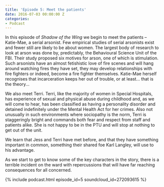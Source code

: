 ```yaml
---
title: 'Episode 5: Meet the patients'
date: 2016-07-03 00:00:00 Z
categories:
- Podcast
---
```


In this episode of _Shadow of the Wing_ we begin to meet the patients – Katie-Mae, a serial arsonist.  Few empirical studies of serial arsonists exist and fewer still are likely to be about women.  The largest body of research to look at arson was done by, predictably, the Behavioural Science Unit of the FBI.  Their study proposed six motives for arson, one of which is stimulation.  Such arsonists have an almost fetishistic love of fire scenes and will hang around watching fires they have set, they may develop relationships with fire fighters or indeed, become a fire fighter themselves.  Katie-Mae herself recognises that incarceration keeps her out of trouble, or at least... that is the theory...

We also meet Terri.  Terri, like the majority of women in Special Hospitals, has experience of sexual and physical abuse during childhood and, as we will come to hear, has been classified as having a personality disorder and detained indefinitely under the Mental Health Act for her crimes.  Also not unusually in such environments where sociopathy is the norm, Terri is staggeringly bright and commands both fear and respect from staff and patients alike.  She is not happy to be in the PTU and will stop at nothing to get out of the unit.  

We learn that Jess and Terri have met before, and that they have something important in common, something their shared foe Karl Langley, will use to his advantage.

As we start to get to know some of the key characters in the story, there is a terrible incident on the ward with repercussions that will have far reaching consequences for all concerned.

{% include podcast.html episode_id=5 soundcloud_id=272093615 %}
